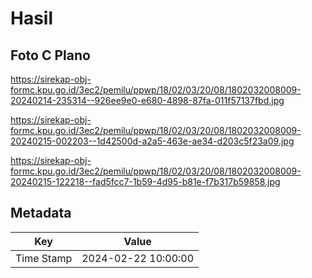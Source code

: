 # Hasil

## Foto C Plano

https://sirekap-obj-formc.kpu.go.id/3ec2/pemilu/ppwp/18/02/03/20/08/1802032008009-20240214-235314--926ee9e0-e680-4898-87fa-011f57137fbd.jpg

https://sirekap-obj-formc.kpu.go.id/3ec2/pemilu/ppwp/18/02/03/20/08/1802032008009-20240215-002203--1d42500d-a2a5-463e-ae34-d203c5f23a09.jpg

https://sirekap-obj-formc.kpu.go.id/3ec2/pemilu/ppwp/18/02/03/20/08/1802032008009-20240215-122218--fad5fcc7-1b59-4d95-b81e-f7b317b59858.jpg


## Metadata

| Key        | Value               |
| ---------- | ------------------- |
| Time Stamp | 2024-02-22 10:00:00 |



